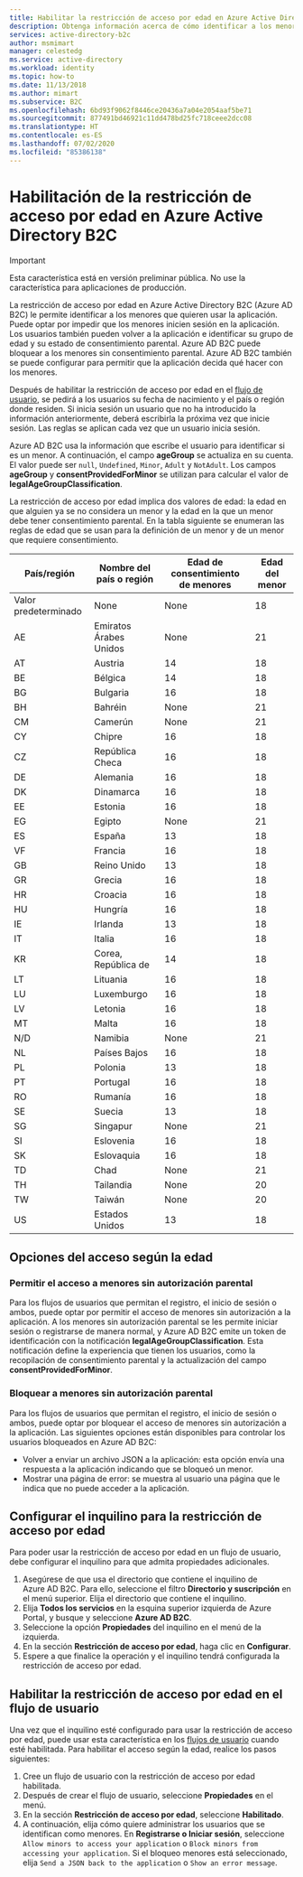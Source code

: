 ```yaml
---
title: Habilitar la restricción de acceso por edad en Azure Active Directory B2C | Microsoft Docs
description: Obtenga información acerca de cómo identificar a los menores mediante la aplicación.
services: active-directory-b2c
author: msmimart
manager: celestedg
ms.service: active-directory
ms.workload: identity
ms.topic: how-to
ms.date: 11/13/2018
ms.author: mimart
ms.subservice: B2C
ms.openlocfilehash: 6bd93f9062f8446ce20436a7a04e2054aaf5be71
ms.sourcegitcommit: 877491bd46921c11dd478bd25fc718ceee2dcc08
ms.translationtype: HT
ms.contentlocale: es-ES
ms.lasthandoff: 07/02/2020
ms.locfileid: "85386138"
---
```

# <a name="enable-age-gating-in-azure-active-directory-b2c"></a>Habilitación de la restricción de acceso por edad en Azure Active Directory B2C

>[!IMPORTANT]
>Esta característica está en versión preliminar pública. No use la característica para aplicaciones de producción.
>

La restricción de acceso por edad en Azure Active Directory B2C (Azure AD B2C) le permite identificar a los menores que quieren usar la aplicación. Puede optar por impedir que los menores inicien sesión en la aplicación. Los usuarios también pueden volver a la aplicación e identificar su grupo de edad y su estado de consentimiento parental. Azure AD B2C puede bloquear a los menores sin consentimiento parental. Azure AD B2C también se puede configurar para permitir que la aplicación decida qué hacer con los menores.

Después de habilitar la restricción de acceso por edad en el [flujo de usuario](user-flow-overview.md), se pedirá a los usuarios su fecha de nacimiento y el país o región donde residen. Si inicia sesión un usuario que no ha introducido la información anteriormente, deberá escribirla la próxima vez que inicie sesión. Las reglas se aplican cada vez que un usuario inicia sesión.

Azure AD B2C usa la información que escribe el usuario para identificar si es un menor. A continuación, el campo **ageGroup** se actualiza en su cuenta. El valor puede ser `null`, `Undefined`, `Minor`, `Adult` y `NotAdult`.  Los campos **ageGroup** y **consentProvidedForMinor** se utilizan para calcular el valor de **legalAgeGroupClassification**.

La restricción de acceso por edad implica dos valores de edad: la edad en que alguien ya se no considera un menor y la edad en la que un menor debe tener consentimiento parental. En la tabla siguiente se enumeran las reglas de edad que se usan para la definición de un menor y de un menor que requiere consentimiento.

| País/región | Nombre del país o región | Edad de consentimiento de menores | Edad del menor |
| -------------- | ------------------- | ----------------- | --------- |
| Valor predeterminado | None | None | 18 |
| AE | Emiratos Árabes Unidos | None | 21 |
| AT | Austria | 14 | 18 |
| BE | Bélgica | 14 | 18 |
| BG | Bulgaria | 16 | 18 |
| BH | Bahréin | None | 21 |
| CM | Camerún | None | 21 |
| CY | Chipre | 16 | 18 |
| CZ | República Checa | 16 | 18 |
| DE | Alemania | 16 | 18 |
| DK | Dinamarca | 16 | 18 |
| EE | Estonia | 16 | 18 |
| EG | Egipto | None | 21 |
| ES | España | 13 | 18 |
| VF | Francia | 16 | 18 |
| GB | Reino Unido | 13 | 18 |
| GR | Grecia | 16 | 18 |
| HR | Croacia | 16 | 18 |
| HU | Hungría | 16 | 18 |
| IE | Irlanda | 13 | 18 |
| IT | Italia | 16 | 18 |
| KR | Corea, República de | 14 | 18 |
| LT | Lituania | 16 | 18 |
| LU | Luxemburgo | 16 | 18 |
| LV | Letonia | 16 | 18 |
| MT | Malta | 16 | 18 |
| N/D | Namibia | None | 21 |
| NL | Países Bajos | 16 | 18 |
| PL | Polonia | 13 | 18 |
| PT | Portugal | 16 | 18 |
| RO | Rumanía | 16 | 18 |
| SE | Suecia | 13 | 18 |
| SG | Singapur | None | 21 |
| SI | Eslovenia | 16 | 18 |
| SK | Eslovaquia | 16 | 18 |
| TD | Chad | None | 21 |
| TH | Tailandia | None | 20 |
| TW | Taiwán | None | 20 |
| US | Estados Unidos | 13 | 18 |

## <a name="age-gating-options"></a>Opciones del acceso según la edad

### <a name="allowing-minors-without-parental-consent"></a>Permitir el acceso a menores sin autorización parental

Para los flujos de usuarios que permitan el registro, el inicio de sesión o ambos, puede optar por permitir el acceso de menores sin autorización a la aplicación. A los menores sin autorización parental se les permite iniciar sesión o registrarse de manera normal, y Azure AD B2C emite un token de identificación con la notificación **legalAgeGroupClassification**. Esta notificación define la experiencia que tienen los usuarios, como la recopilación de consentimiento parental y la actualización del campo **consentProvidedForMinor**.

### <a name="blocking-minors-without-parental-consent"></a>Bloquear a menores sin autorización parental

Para los flujos de usuarios que permitan el registro, el inicio de sesión o ambos, puede optar por bloquear el acceso de menores sin autorización a la aplicación. Las siguientes opciones están disponibles para controlar los usuarios bloqueados en Azure AD B2C:

- Volver a enviar un archivo JSON a la aplicación: esta opción envía una respuesta a la aplicación indicando que se bloqueó un menor.
- Mostrar una página de error: se muestra al usuario una página que le indica que no puede acceder a la aplicación.

## <a name="set-up-your-tenant-for-age-gating"></a>Configurar el inquilino para la restricción de acceso por edad

Para poder usar la restricción de acceso por edad en un flujo de usuario, debe configurar el inquilino para que admita propiedades adicionales.

1. Asegúrese de que usa el directorio que contiene el inquilino de Azure AD B2C. Para ello, seleccione el filtro **Directorio y suscripción** en el menú superior. Elija el directorio que contiene el inquilino.
2. Elija **Todos los servicios** en la esquina superior izquierda de Azure Portal, y busque y seleccione **Azure AD B2C**.
3. Seleccione la opción **Propiedades** del inquilino en el menú de la izquierda.
2. En la sección **Restricción de acceso por edad**, haga clic en **Configurar**.
3. Espere a que finalice la operación y el inquilino tendrá configurada la restricción de acceso por edad.

## <a name="enable-age-gating-in-your-user-flow"></a>Habilitar la restricción de acceso por edad en el flujo de usuario

Una vez que el inquilino esté configurado para usar la restricción de acceso por edad, puede usar esta característica en los [flujos de usuario](user-flow-versions.md) cuando esté habilitada. Para habilitar el acceso según la edad, realice los pasos siguientes:

1. Cree un flujo de usuario con la restricción de acceso por edad habilitada.
2. Después de crear el flujo de usuario, seleccione **Propiedades** en el menú.
3. En la sección **Restricción de acceso por edad**, seleccione **Habilitado**.
4. A continuación, elija cómo quiere administrar los usuarios que se identifican como menores. En **Registrarse o Iniciar sesión**, seleccione `Allow minors to access your application` o `Block minors from accessing your application`. Si el bloqueo menores está seleccionado, elija `Send a JSON back to the application` o `Show an error message`.




